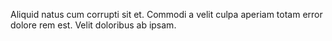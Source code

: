Aliquid natus cum corrupti sit et. Commodi a velit culpa aperiam totam error dolore rem est. Velit doloribus ab ipsam.